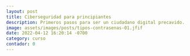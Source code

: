 ```yaml
---
layout: post
title: Ciberseguridad para principiantes
description: Primeros pasos para ser un ciudadano digital precavido.
image: assets/images/posts/tipos-contrasenas-01.jfif
date: 2022-04-12 16:20:14 -0700
category: curso
contador: 0
---
```

